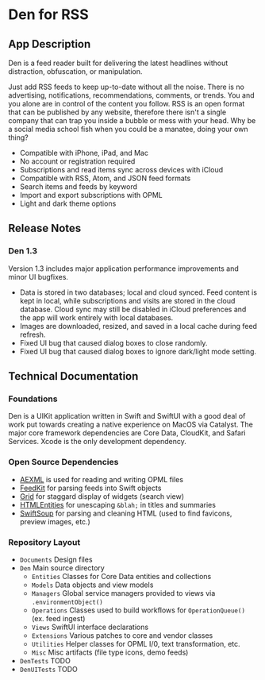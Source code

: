 # Den for RSS

## App Description

Den is a feed reader built for delivering the latest headlines without distraction, obfuscation, or manipulation. 

Just add RSS feeds to keep up-to-date without all the noise. There is no advertising, notifications, recommendations, comments, or trends. You and you alone are in control of the content you follow. RSS is an open format that can be published by any website, therefore there isn't a single company that can trap you inside a bubble or mess with your head. Why be a social media school fish when you could be a manatee, doing your own thing?

- Compatible with iPhone, iPad, and Mac
- No account or registration required
- Subscriptions and read items sync across devices with iCloud
- Compatible with RSS, Atom, and JSON feed formats
- Search items and feeds by keyword
- Import and export subscriptions with OPML
- Light and dark theme options

## Release Notes

### Den 1.3

Version 1.3 includes major application performance improvements and minor UI bugfixes.

- Data is stored in two databases; local and cloud synced. Feed content is kept in local, while subscriptions and visits are stored in the cloud database. Cloud sync may still be disabled in iCloud preferences and the app will work entirely with local databases.
- Images are downloaded, resized, and saved in a local cache during feed refresh.
- Fixed UI bug that caused dialog boxes to close randomly.
- Fixed UI bug that caused dialog boxes to ignore dark/light mode setting.

## Technical Documentation

### Foundations

Den is a UIKit application written in Swift and SwiftUI with a good deal of work put towards creating a native experience on MacOS via Catalyst. The major core framework dependencies are Core Data, CloudKit, and Safari Services. Xcode is the only development dependency.

### Open Source Dependencies

- [AEXML](https://github.com/tadija/AEXML) is used for reading and writing OPML files
- [FeedKit](https://github.com/nmdias/FeedKit) for parsing feeds into Swift objects
- [Grid](https://github.com/spacenation/swiftui-grid) for staggard display of widgets (search view)
- [HTMLEntities](https://github.com/Kitura/swift-html-entities) for unescaping `&blah;` in titles and summaries
- [SwiftSoup](https://github.com/scinfu/SwiftSoup) for parsing and cleaning HTML (used to find favicons, preview images, etc.)

### Repository Layout

* `Documents` Design files
* `Den` Main source directory
  * `Entities` Classes for Core Data entities and collections
  * `Models` Data objects and view models
  * `Managers` Global service managers provided to views via `.environmentObject()`
  * `Operations` Classes used to build workflows for `OperationQueue()` (ex. feed ingest)
  * `Views` SwiftUI interface declarations
  * `Extensions` Various patches to core and vendor classes
  * `Utilities` Helper classes for OPML I/0, text transformation, etc.
  * `Misc` Misc artifacts (file type icons, demo feeds)
* `DenTests` TODO
* `DenUITests` TODO
